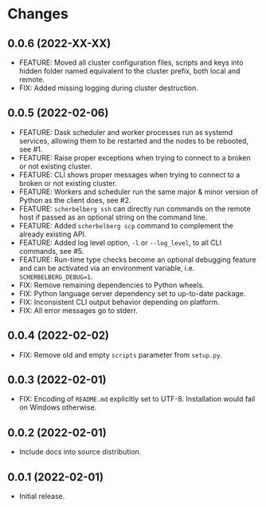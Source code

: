 # Changes

## 0.0.6 (2022-XX-XX)

- FEATURE: Moved all cluster configuration files, scripts and keys into hidden folder named equivalent to the cluster prefix, both local and remote.
- FIX: Added missing logging during cluster destruction.

## 0.0.5 (2022-02-06)

- FEATURE: Dask scheduler and worker processes run as systemd services, allowing them to be restarted and the nodes to be rebooted, see #1.
- FEATURE: Raise proper exceptions when trying to connect to a broken or not existing cluster.
- FEATURE: CLI shows proper messages when trying to connect to a broken or not existing cluster.
- FEATURE: Workers and scheduler run the same major & minor version of Python as the client does, see #2.
- FEATURE: `scherbelberg ssh` can directly run commands on the remote host if passed as an optional string on the command line.
- FEATURE: Added `scherbelberg scp` command to complement the already existing API.
- FEATURE: Added log level option, `-l` or `--log_level`, to all CLI commands, see #5.
- FEATURE: Run-time type checks become an optional debugging feature and can be activated via an environment variable, i.e. `SCHERBELBERG_DEBUG=1`.
- FIX: Remove remaining dependencies to Python wheels.
- FIX: Python language server dependency set to up-to-date package.
- FIX: Inconsistent CLI output behavior depending on platform.
- FIX: All error messages go to stderr.

## 0.0.4 (2022-02-02)

- FIX: Remove old and empty `scripts` parameter from `setup.py`.

## 0.0.3 (2022-02-01)

- FIX: Encoding of `README.md` explicitly set to UTF-8. Installation would fail on Windows otherwise.

## 0.0.2 (2022-02-01)

- Include docs into source distribution.

## 0.0.1 (2022-02-01)

- Initial release.
